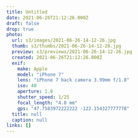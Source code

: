 ```yaml
---
title: Untitled
date: 2021-06-26T21:12:26.000Z
draft: false
drop: true
photo:
  url: s3/images/2021-06-26-14-12-26.jpg
  thumb: s3/thumbs/2021-06-26-14-12-26.jpg
  preview: s3/previews/2021-06-26-14-12-26.jpg
  created: 2021-06-26T21:12:26.000Z
  exif:
    make: Apple
    model: "iPhone 7"
    lens: "iPhone 7 back camera 3.99mm f/1.8"
    iso: 40
    aperture: 1.8
    shutter_speed: 1/25
    focal_length: "4.0 mm"
    gps: "47.7583972222222 -122.154327777778"
  title: null
  caption: null
links: []
---
```

